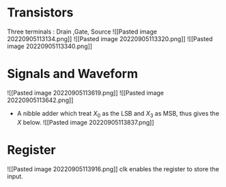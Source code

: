 # Transistors
Three terminals : Drain ,Gate, Source
![[Pasted image 20220905113134.png]]
![[Pasted image 20220905113320.png]]
![[Pasted image 20220905113340.png]]
# Signals and Waveform
![[Pasted image 20220905113619.png]]
![[Pasted image 20220905113642.png]]
* A nibble adder which treat $X_0$ as the LSB and $X_3$  as MSB, thus gives the $X$ below.
![[Pasted image 20220905113837.png]]
# Register
![[Pasted image 20220905113916.png]]
clk enables the register to store the input.